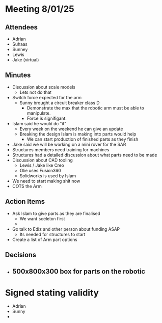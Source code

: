 # Meeting 8/01/25

## Attendees
- Adrian
- Suhaas
- Sunney
- Lewis
- Jake (virtual)

## Minutes
- Discussion about scale models
	- Lets not do that
- Switch force expected for the arm
	- Sunny brought a circuit breaker class D
		- Demonstrate the max that the robotic arm must be able to manipulate.
		- Force is signifigant.
- Islam said he would do "it"
	- Every week on the weekend he can give an update
	- Breaking the design Islam is making into parts would help
		- We can start production of finished parts as they finish
- Jake said we will be working on a mini rover for the SAR
- Structures members need training for machines
- Structures had a detailed discussion about what parts need to be made
- Discussion about CAD tooling
	- Lewis / Jake like Creo
	- Olie uses Fusion360
	- Solidworks is used by Islam
- We need to start making shit now
- COTS the Arm

## Action Items
- Ask Islam to give parts as they are finalised
	- We want sceleton first
	- 
- Go talk to Ediz and other person about funding ASAP
	- Its needed for structures to start
- Create a list of Arm part options

## Decisions
- 500x800x300 box for parts on the robotic
	- 

# Signed stating validity
- Adrian
- Sunny
- 
